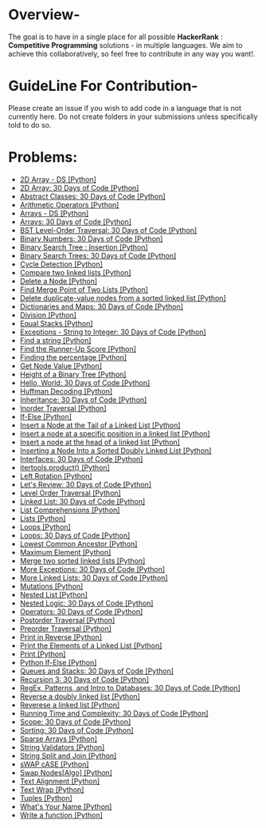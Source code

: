 # Overview-
The goal is to have in a single place for all possible **HackerRank** : **Competitive Programming** solutions - in multiple languages. We aim to achieve this collaboratively, so feel free to contribute in any way you want!.

# GuideLine For Contribution-
Please create an issue if you wish to add code in a language that is not currently here. Do not create folders in your submissions unless specifically told to do so.

# Problems:
- [2D Array - DS [Python]](2D_Array-DS.py)
- [2D Array: 30 Days of Code [Python]](2D_Array.py)
- [Abstract Classes: 30 Days of Code [Python]](Abstract_Classes.py)
- [Arithmetic Operators [Python]](Arithmetic_Operators.py)
- [Arrays - DS [Python]](Arrays-DS.py)
- [Arrays: 30 Days of Code [Python]](Arrays.py)
- [BST Level-Order Traversal: 30 Days of Code [Python]](BST_Level-Order_Traversal.py)
- [Binary Numbers: 30 Days of Code [Python]](Binary_Numbers.py)
- [Binary Search Tree : Insertion [Python]](Binary_Search_Tree-Insertion.py)
- [Binary Search Trees: 30 Days of Code [Python]](Binary_Search_Trees.py)
- [Cycle Detection [Python]](Cycle_Detection.py)
- [Compare two linked lists [Python]](Compare_two_linked_lists.py)
- [Delete a Node [Python]](Delete_a_Node.py)
- [Find Merge Point of Two Lists [Python]](Find_Merge_Point_of_Two_Lists.py)
- [Delete duplicate-value nodes from a sorted linked list [Python]](Delete_duplicate-value_nodes_from_a_sorted_linked_list.py)
- [Dictionaries and Maps: 30 Days of Code [Python]](Dictionaries_and_Maps.py)
- [Division [Python]](Python-Division.py)
- [Equal Stacks [Python]](Equal_Stacks.py)
- [Exceptions - String to Integer: 30 Days of Code [Python]](Exceptions-String_to_Integer.py)
- [Find a string [Python]](Find_a_string.py)
- [Find the Runner-Up Score [Python]](Find_the_Runner-Up_Score.py)
- [Finding the percentage [Python]](Finding_the_percentage.py)
- [Get Node Value [Python]](Get_Node_Value.py)
- [Height of a Binary Tree [Python]](Height_of_a_Binary_Tree.py)
- [Hello, World: 30 Days of Code [Python]](Hello,World.py)
- [Huffman Decoding [Python]](Huffman_Decoding.py)
- [Inheritance: 30 Days of Code [Python]](Inheritance.py)
- [Inorder Traversal [Python]](Inorder_Traversal.py)
- [If-Else [Python]](Python_If-Else.py)
- [Insert a Node at the Tail of a Linked List [Python]](Insert_a_Node_at_the_Tail_of_a_Linked-List.py)
- [Insert a node at a specific position in a linked list [Python]](Insert_a_node_at_a_specific_position_in_a_linked_list.py)
- [Insert a node at the head of a linked list [Python]](Insert_a_node_at_the_head_of_a_linked_list.py)
- [Inserting a Node Into a Sorted Doubly Linked List [Python]](Inserting_a_Node_Into_a_Sorted_Doubly_Linked_List.py)
- [Interfaces: 30 Days of Code [Python]](Interfaces.py)
- [itertools.product() [Python]](itertools-product().py)
- [Left Rotation [Python]](Left_Rotation.py)
- [Let's Review: 30 Days of Code [Python]](Let's_Review.py)
- [Level Order Traversal [Python]](Level_Order_Traversal.py)
- [Linked List: 30 Days of Code [Python]](Linked_List.py)
- [List Comprehensions [Python]](List-Comprehensions.py)
- [Lists [Python]](Lists.py)
- [Loops [Python]](Loops.py)
- [Loops: 30 Days of Code [Python]](Loops-30days.py)
- [Lowest Common Ancestor [Python]](Lowest_Common_Ancestor.py)
- [Maximum Element [Python]](Maximum_Element.py)
- [Merge two sorted linked lists [Python]](Merge_two_sorted_linked_lists.py)
- [More Exceptions: 30 Days of Code [Python]](More_Exceptions.py)
- [More Linked Lists: 30 Days of Code [Python]](More_Linked_Lists.py)
- [Mutations [Python]](Mutations.py)
- [Nested List [Python]](Nested-List.py)
- [Nested Logic: 30 Days of Code [Python]](Nested_Logic.py)
- [Operators: 30 Days of Code [Python]](Operators.py)
- [Postorder Traversal [Python]](Postorder_Traversal.py)
- [Preorder Traversal [Python]](Preorder_Traversal.py)
- [Print in Reverse [Python]](Print_in_Reverse.py)
- [Print the Elements of a Linked List [Python]](Print_the_Elements_of_a_Linked-List.py)
- [Print [Python]](Python-Print.cpp)
- [Python If-Else [Python]](Python_If-Else.py)
- [Queues and Stacks: 30 Days of Code [Python]](Queues_and_Stacks.py)
- [Recursion 3: 30 Days of Code [Python]](Recursion_3.py)
- [RegEx, Patterns, and Intro to Databases: 30 Days of Code [Python]](RegEx-Patterns-and-Intro_to_Databases.py)
- [Reverse a doubly linked list [Python]](Reverse_a_doubly_linked_list.py)
- [Reverese a linked list [Python]](Reverse_a_linked_list.py)
- [Running Time and Complexity: 30 Days of Code [Python]](Running_Time_and_Complexity.py)
- [Scope: 30 Days of Code [Python]](Scope.py)
- [Sorting: 30 Days of Code [Python]](Sorting.py)
- [Sparse Arrays [Python]](Sparse_Arrays.py)
- [String Validators [Python]](String-Validators.py)
- [String Split and Join [Python]](String_Split_and_Join.py)
- [sWAP cASE [Python]](sWAP_cASE.py)
- [Swap Nodes[Algo] [Python]](Swap_Nodes.py)
- [Text Alignment [Python]](Text_Alignment.py)
- [Text Wrap [Python]](Text_Wrap.py)
- [Tuples [Python]](Tuples.py)
- [What's Your Name [Python]](Whats_Your_Name.py)
- [Write a function [Python]](Write_a_function.py)


